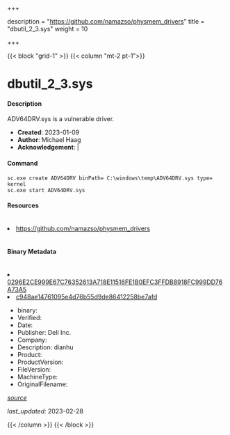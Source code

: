 +++

description = "https://github.com/namazso/physmem_drivers"
title = "dbutil_2_3.sys"
weight = 10

+++


{{< block "grid-1" >}}
{{< column "mt-2 pt-1">}}


# dbutil_2_3.sys

#### Description

ADV64DRV.sys is a vulnerable driver.

- **Created**: 2023-01-09
- **Author**: Michael Haag
- **Acknowledgement**:  | [](https://twitter.com/)

#### Command

```
sc.exe create ADV64DRV binPath= C:\windows\temp\ADV64DRV.sys type= kernel
sc.exe start ADV64DRV.sys
```

#### Resources
<br>


<li><a href=" https://github.com/namazso/physmem_drivers"> https://github.com/namazso/physmem_drivers</a></li>


<br>


#### Binary Metadata
<br>



<li><a href="https://www.virustotal.com/gui/file/0296E2CE999E67C76352613A718E11516FE1B0EFC3FFDB8918FC999DD76A73A5">0296E2CE999E67C76352613A718E11516FE1B0EFC3FFDB8918FC999DD76A73A5</a></li>

<li><a href="https://www.virustotal.com/gui/file/c948ae14761095e4d76b55d9de86412258be7afd">c948ae14761095e4d76b55d9de86412258be7afd</a></li>



- binary: 
- Verified: 
- Date: 
- Publisher: Dell Inc.
- Company: 
- Description: dianhu
- Product: 
- ProductVersion: 
- FileVersion: 
- MachineType: 
- OriginalFilename: 

[*source*](https://github.com/magicsword-io/LOLDrivers/tree/main/yaml/dbutil_2_3.sys.yml)

*last_updated:* 2023-02-28


{{< /column >}}
{{< /block >}}
